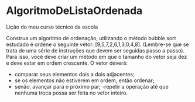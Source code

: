 # AlgoritmoDeListaOrdenada
Lição do meu curso técnico da escola

Construa um algoritmo de ordenação, utilizando o método bubble sort estudado e ordene o seguinte vetor: [9,5,7,2,6,1,3,0,4,8]. (Lembre-se que se trata de uma série de instruções que devem ser seguidas passo a passo). Para isso, você deve criar um método em que o tamanho do vetor seja dez e deve estar em ordem crescente. O vetor deverá:

- comparar seus elementos dois a dois adjacentes; 
- se os elementos não estiverem em ordem, então ordenar; 
- senão, avançar para o próximo par; 
-repetir a operação até que nenhuma troca possa ser feita no vetor inteiro.

